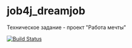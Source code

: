 # job4j_dreamjob
Техническое задание - проект "Работа мечты"

[![Build Status](https://app.travis-ci.com/olliestyle/job4j_dreamjob.svg?branch=main)](https://app.travis-ci.com/olliestyle/job4j_dreamjob)